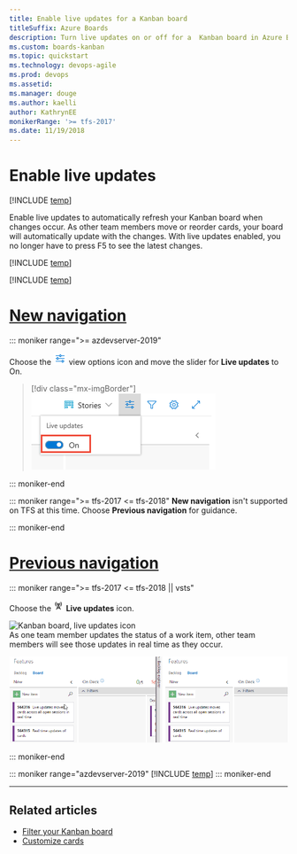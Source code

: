 ```yaml
---
title: Enable live updates for a Kanban board
titleSuffix: Azure Boards
description: Turn live updates on or off for a  Kanban board in Azure Boards or Team Foundation Server
ms.custom: boards-kanban 
ms.topic: quickstart
ms.technology: devops-agile
ms.prod: devops
ms.assetid: 
ms.manager: douge
ms.author: kaelli
author: KathrynEE
monikerRange: '>= tfs-2017'
ms.date: 11/19/2018
--- 
```



<a id="live-updates"></a>

# Enable live updates 

[!INCLUDE [temp](../_shared/version-vsts-tfs-2017-on.md)]

Enable live updates to automatically refresh your Kanban board when changes occur. As other team members move or reorder cards, your board will automatically update with the changes. With live updates enabled, you no longer have to press F5 to see the latest changes.  

[!INCLUDE [temp](../_shared/prerequisites-kanban.md)]


[!INCLUDE [temp](../../_shared/new-navigation-7.md)]

# [New navigation](#tab/new-nav)

::: moniker range=">= azdevserver-2019"

Choose the ![ ](../_img/icons/view-options-icon.png) view options icon and move the slider for **Live updates** to On.  

> [!div class="mx-imgBorder"]  
> ![Kanban board](_img/turn-live-updates-on-agile.png) 

::: moniker-end

::: moniker range=">= tfs-2017 <= tfs-2018"
**New navigation** isn't supported on TFS at this time. Choose **Previous navigation** for guidance.

::: moniker-end


# [Previous navigation](#tab/previous-nav)

::: moniker range=">= tfs-2017 <= tfs-2018 || vsts" 

Choose the ![ ](../_img/icons/live-updates-icon.png) **Live updates** icon.  

![Kanban board, live updates icon](/azure/devops/boards/_shared/_img/kanban-live-updates.png)  
As one team member updates the status of a work item, other team members will see those updates in real time as they occur.  

![Live update](_img/kanban-live-updates.gif)  

::: moniker-end

::: moniker range="azdevserver-2019"
[!INCLUDE [temp](../../_shared/previous-navigation-not-supported-azd.md)] 
::: moniker-end

---

## Related articles

- [Filter your Kanban board](filter-kanban-board.md)
- [Customize cards](customize-cards.md)     
 